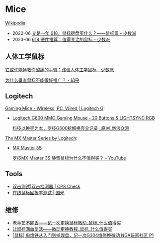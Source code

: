 # Mice
[Wikipedia](https://en.wikipedia.org/wiki/Computer_mouse)

- 2022-06 [又是一年 618，鼠标键盘买什么？——鼠标篇 - 少数派](https://sspai.com/post/73599)
- 2023-06 [618 硬件推荐：值得关注的鼠标 - 少数派](https://sspai.com/post/80329)

## 人体工学鼠标
[它或许能拯救你酸痛的手臂：浅谈人体工学鼠标 - 少数派](https://sspai.com/post/69064)

[为什么垂直鼠标不能很好推广？ - 知乎](https://www.zhihu.com/question/27274338)

## Logitech
[Gaming Mice - Wireless, PC, Wired | Logitech G](https://www.logitechg.com/en-us/products/gaming-mice.html):
- [Logitech G600 MMO Gaming Mouse - 20 Buttons & LIGHTSYNC RGB](https://www.logitechg.com/en-us/products/gaming-mice/g600-mmo-gaming-mouse.910-002864.html)

  [科技以换壳为本，罗技G600拆解换壳全记录 _原创_新浪众测](https://zhongce.sina.com.cn/article/view/127101)

[The MX Master Series by Logitech](https://www.logitech.com/en-us/mx/master-series.html):
- [MX Master 3S](https://www.logitech.com/en-us/products/mice/mx-master-3s.html)
  
  [罗技MX Master 3S 静音鼠标为什么不值得买？ - YouTube](https://www.youtube.com/watch?v=2UlfQhZJXM8)

## Tools
- [双击测试|双击检测器 | CPS Check](https://cps-check.com/cn/double-click-test)
- [在线鼠标回报率测试 | 国光](https://www.sqlsec.com/mouse/)

## 维修
- [老手艺不能丢——记一次更换鼠标微动_鼠标_什么值得买](https://post.smzdm.com/p/avwd578n/)
- [让鼠标满血复活——微动更换教程_鼠标_什么值得买](https://post.smzdm.com/p/452771/)
- [\[鼠标\] 电烙铁从入门到掉焊盘，记一次G304维修换微动 NGA玩家社区 P1](https://ngabbs.com/read.php?tid=32538336)
